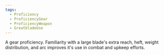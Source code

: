 ```yaml
---
tags:
  - Proficiency
  - ProficiencyGear
  - ProficiencyWeapon
  - GreatbladeUse
---
```

A gear proficiency. Familiarity with a large blade's extra reach, heft, weight distribution, and arc improves it's use in combat and upkeep efforts.